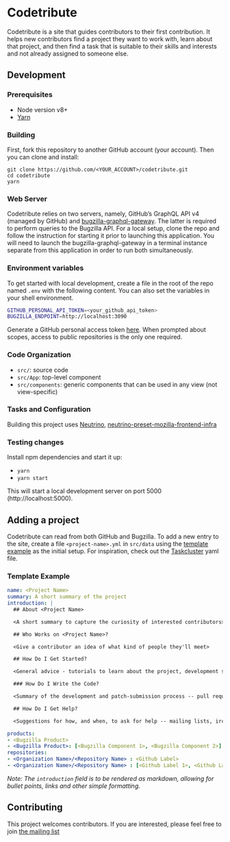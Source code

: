 # Codetribute

Codetribute is a site that guides contributors to
their first contribution. It helps new contributors 
find a project they want to work with, learn about 
that project, and then find a task that is suitable 
to their skills and interests and not already assigned to 
someone else.

## Development

### Prerequisites

- Node version v8+
- [Yarn](https://www.npmjs.com/package/yarn)

### Building

First, fork this repository to another GitHub account (your account).
Then you can clone and install:

```
git clone https://github.com/<YOUR_ACCOUNT>/codetribute.git
cd codetribute
yarn
```

### Web Server
Codetribute relies on two servers, namely, GitHub’s GraphQL API v4 (managed by GitHub) and
[bugzilla-graphql-gateway](http://github.com/mozilla-frontend-infra/bugzilla-graphql-gateway). 
The latter is required to perform queries to the Bugzilla API. For a local setup, clone the repo 
and follow the instruction for starting it prior to launching this application. You will need to
launch the bugzilla-graphql-gateway in a terminal instance separate from this application in order 
to run both simultaneously.

### Environment variables

To get started with local development, create a file in the root of the repo named
`.env` with the following content. You can also set the variables in your shell environment.

```bash
GITHUB_PERSONAL_API_TOKEN=<your_github_api_token>
BUGZILLA_ENDPOINT=http://localhost:3090
```

Generate a GitHub personal access token [here](https://github.com/settings/tokens). When prompted
about scopes, access to public repositories is the only one required.

### Code Organization

- `src/`: source code
- `src/App`: top-level component
- `src/components`: generic components that can be used in any view (not view-specific)

### Tasks and Configuration

Building this project uses [Neutrino](https://github.com/mozilla-neutrino/neutrino-dev),
[neutrino-preset-mozilla-frontend-infra](https://github.com/mozilla-frontend-infra/neutrino-preset-mozilla-frontend-infra)

### Testing changes

Install npm dependencies and start it up:

- `yarn`
- `yarn start`

This will start a local development server on port 5000 (http://localhost:5000). 

## Adding a project

Codetribute can read from both GitHub and Bugzilla. To add a new entry to the site, create a file `<project-name>.yml` 
in `src/data` using the [template example](#template-example) as the initial setup. 
For inspiration, check out the [Taskcluster](https://github.com/mozilla-frontend-infra/codetribute/blob/master/src/data/taskcluster.yaml) yaml file.

### Template Example

```yaml
name: <Project Name>
summary: A short summary of the project
introduction: |
  ## About <Project Name>

  <A short summary to capture the curiosity of interested contributors>

  ## Who Works on <Project Name>?

  <Give a contributor an idea of what kind of people they'll meet>

  ## How Do I Get Started?

  <General advice - tutorials to learn about the project, development setup, repo to clone if there is only one>

  ### How Do I Write the Code?

  <Summary of the development and patch-submission process -- pull requests? patches on bugzilla? tests?>

  ## How Do I Get Help?

  <Suggestions for how, and when, to ask for help -- mailing lists, irc channels, bug or issue comments, etc.>

products:
- <Bugzilla Product>
- <Bugzilla Product>: [<Bugzilla Component 1>, <Bugzilla Component 2>]
repositories:
- <Organization Name>/<Repository Name> : <Github Label>
- <Organization Name>/<Repository Name> : [<Github Label 1>, <Github Label 2>]

```
_Note: The `introduction` field is to be rendered as markdown, allowing for bullet points, links and other simple formatting._

## Contributing

This project welcomes contributors. If you are interested, please feel free to
join [the mailing list](https://mail.mozilla.org/listinfo/bugsahoy-devel)



